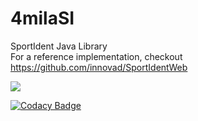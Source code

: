 # 4milaSI
SportIdent Java Library<br/>
For a reference implementation, checkout https://github.com/innovad/SportIdentWeb<br/>

<img src="https://travis-ci.org/innovad/4milaSI.svg?branch=master">

[![Codacy Badge](https://api.codacy.com/project/badge/grade/d4a9fde0464a415182e009fada65af0b)](https://www.codacy.com/app/mosa/4milaSI)
